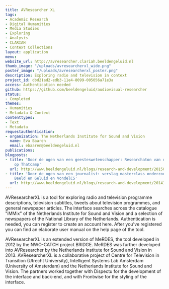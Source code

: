 ```yaml
---
title: AVResearcher XL
tags:
- Academic Research
- Digital Humanities
- Media Studies
- Exploring
- Analysis
- CLARIAH
- Context Collections
layout: application
menu: 
website_url: http://avresearcher.clariah.beeldengeluid.nl
thumb_image: "/uploads/avresearcherxl_wide.png"
poster_image: "/uploads/avresearcherxl_poster.png"
description: Exploring radio and television in context
project_id: dbd21ad2-edb3-11e4-8099-005056a71e3a
access: Authentication needed
github: https://github.com/beeldengeluid/audiovisual-researcher
status:
- Completed
themes:
- Humanities
- Metadata & Context
contenttypes:
- Text
- Metadata
requestauthentication:
- organization: The Netherlands Institute for Sound and Vision
  name: Eva Baaren
  email: ebaaren@beeldengeluid.nl
publications: 
blogposts:
- title: 'Door de ogen van een geesteswetenschapper: Researchaton van de tool AVResearcherXL
    op Thatcamp'
  url: http://www.beeldengeluid.nl/blogs/research-and-development/201502/door-de-ogen-van-een-geesteswetenschapper-verslag
- title: 'Door de ogen van een journalist: verslag masterclass onderzoeksjournalistiek
    Beeld en Geluid en VondelCS'
  url: http://www.beeldengeluid.nl/blogs/research-and-development/201410/door-de-ogen-van-een-journalist-verslag-masterclass
---
```


AVResearcherXL is a tool for exploring radio and television programme descriptions, television subtitles, tweets about television programmes, and general newspaper articles. The interface searches across the catalogue "iMMix" of the Netherlands Institute for Sound and Vision and a selection of newspapers of the National Library of the Netherlands. Authentication is needed, you can register to create an account here. After you've registered you can find an elaborate user manual on the help page of the tool.

AVResearcherXL is an extended version of MeRDES, the tool developed in 2012 by the NWO-CATCH project BRIDGE. MeRDES was further developed into AVResearcher by the Netherlands Institute for Sound and Vision in 2013. AVResearcherXL is a collaborative project of Centre for Television in Transition (Utrecht University), Intelligent Systems Lab Amsterdam (University of Amsterdam) and the Netherlands Institute for Sound and Vision. The partners worked together with Dispectu for the development of the interface and back-end, and with Frontwise for the styling of the interface.
